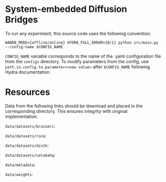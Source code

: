 # System-embedded Diffusion Bridges

To run any experiment, this source code uses the following convention:

```
WANDB_MODE={offline/online} HYDRA_FULL_ERROR={0/1} python src/main.py --config-name $CONFIG_NAME
```

`CONFIG_NAME` variable corresponds to the name of the .yaml configuration file from the `configs` directory. To modify parameters from the config, use `path.in.config.to.parameter=<new value>` after `$CONFIG_NAME` following Hydra documentation.

# Resources

Data from the following links should be download and placed in the corresponding directory. This ensures integrity with original implementation.

`data/datasets/brainmri`:

`data/datasets/rsna`:

`data/datasets/div2k`: 

`data/datasets/celebahq`: 

`data/metadata`: 

`data/weights`: